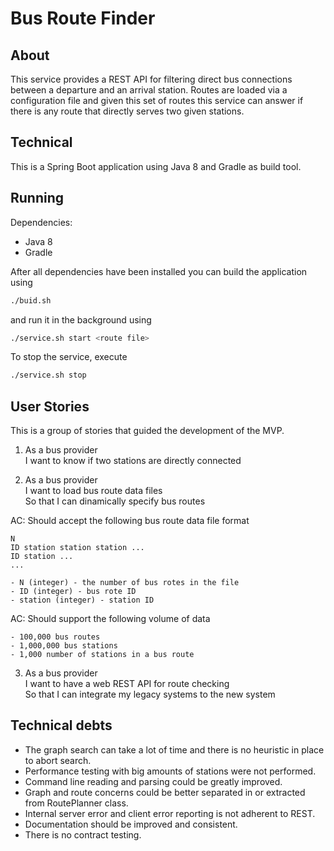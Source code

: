 # Bus Route Finder

## About

This service provides a REST API for filtering direct bus connections between a departure and an arrival station. Routes are loaded via
a configuration file and given this set of routes this service can answer if there is any route that directly serves two given stations.

## Technical

This is a Spring Boot application using Java 8 and Gradle as build tool.

## Running

Dependencies:
- Java 8
- Gradle

After all dependencies have been installed you can build the application using

```bash
./buid.sh
```

and run it in the background using

```bash
./service.sh start <route file>
```

To stop the service, execute

```bash
./service.sh stop
```

## User Stories

This is a group of stories that guided the development of the MVP.

1. As a bus provider<br />
I want to know if two stations are directly connected<br />

2. As a bus provider<br />
I want to load bus route data files<br />
So that I can dinamically specify bus routes<br />

AC: Should accept the following bus route data file format

```
N
ID station station station ...
ID station ...
...

- N (integer) - the number of bus rotes in the file
- ID (integer) - bus rote ID
- station (integer) - station ID
```

AC: Should support the following volume of data

```
- 100,000 bus routes
- 1,000,000 bus stations
- 1,000 number of stations in a bus route
```

3. As a bus provider<br />
I want to have a web REST API for route checking<br />
So that I can integrate my legacy systems to the new system<br />

## Technical debts

- The graph search can take a lot of time and there is no heuristic in place to abort search.
- Performance testing with big amounts of stations were not performed.
- Command line reading and parsing could be greatly improved. 
- Graph and route concerns could be better separated in or extracted from RoutePlanner class.
- Internal server error and client error reporting is not adherent to REST.
- Documentation should be improved and consistent.
- There is no contract testing.

